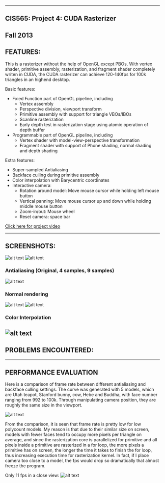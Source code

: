 -------------------------------------------------------------------------------
CIS565: Project 4: CUDA Rasterizer
-------------------------------------------------------------------------------
Fall 2013
-------------------------------------------------------------------------------

FEATURES:
-------------------------------------------------------------------------------
This is a rasterizer without the help of OpenGL except PBOs. With vertex shader, primitive assembly, rasterization, and fragment shader completely writen in CUDA, the CUDA rasterizer can achieve 120-140fps for 100k triangles in an highend desktop.

Basic features:

* Fxied Function part of OpenGL pipeline, including
  * Vertex assembly
  * Perspective division, viewport transform
  * Primitive assembly with support for triangle VBOs/IBOs
  * Scanline rasterization
  * Early depth test in rasterization stage using atomic operation of depth buffer
* Programmable part of OpenGL pipeline, including
  * Vertex shader with model-view-perspective transformation
  * Fragment shader with support of Phone shading, normal shading and depth shading

Extra features:

* Super-sampled Antialiasing
* Backface culling during primitive assembly
* Color interpolation with Barycentric coordinates
* Interactive camera:
  * Rotation around model: Move mouse cursor while holding left mouse button
  * Vertical panning: Move mouse cursor up and down while holding middle mouse button
  * Zoom-in/out: Mouse wheel
  * Reset camera: space bar


[Click here for project video](http://youtu.be/e5DsuHbJe00 )
 

-------------------------------------------------------------------------------
SCREENSHOTS:
-------------------------------------------------------------------------------
![alt text](renders/cow.bmp)
![alt text](renders/buddha.bmp)



### Antialiasing (Original, 4 samples, 9 samples)
![alt text](renders/buddhaAAA_close.bmp)

### Normal rendering
![alt text](renders/normalRenderingHebe.bmp)
![alt text](renders/normalRendering.bmp)

### Color Interpolation
![alt text](renders/colorInterpolation.bmp)
-------------------------------------------------------------------------------
PROBLEMS ENCOUNTERED:
-------------------------------------------------------------------------------

-------------------------------------------------------------------------------
PERFORMANCE EVALUATION
-------------------------------------------------------------------------------
Here is a comparison of frame rate between different antialiasing and backface culling settings. The curve was generated with 5 models, which are Utah teapot, Stanford bunny, cow, Hebe and Buddha, with face number ranging from
992 to 100k. Through manipulating camera position, they are roughly the same size in the viewport. 

![alt text](Performance_comparison.png)

From the comparison, it is seen that frame rate is pretty low for low polycount models. My reason is that due to their similar size on screen, models with fewer faces tend to occupy more pixels per triangle on average, and since the rasterization core is parallelized for primitive and all pixels inside a primitive are rasterized in a for loop, the more pixels a primitive has on screen, the longer the time it takes to finish the for loop, thus increasing execution time for rasterization kernel. In fact, if I place camera too close to a model, the fps would drop so dramatically that almost freeze the program.

Only 11 fps in a close view:
![alt text](bunny_close.bmp)


